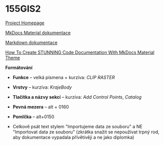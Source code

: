 # 155GIS2

[Project Homepage](https://k155cvut.github.io/gis-2/)

[MkDocs Material dokumentace](https://squidfunk.github.io/mkdocs-material/)

[Markdown dokumentace](https://www.markdownguide.org/basic-syntax/)

[How To Create STUNNING Code Documentation With MkDocs Material Theme](https://www.youtube.com/watch?v=Q-YA_dA8C20&t=767s)

**Formátování**

- **Funkce** – velká písmena + kurzíva: _CLIP RASTER_
- **Vrstvy** – kurzíva: _KrajeBody_
- **Tlačítka a názvy sekcí** – kurzíva: _Add Control Points_, _Catalog_
- **Pevná mezera** – alt + 0160
- **Pomlčka** – alt+0150

- Celkově psát text stylem "Importujeme data ze souboru" a NE "Importovat data ze souboru" (zkrátka snažit se nepoužívat trpný rod, aby dokumentace vypadala přívětivěji a ne jako diplomka)
